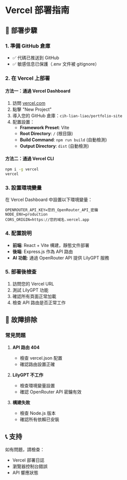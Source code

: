 # Vercel 部署指南

## 🚀 部署步驟

### 1. 準備 GitHub 倉庫
- ✅ 代碼已推送到 GitHub
- ✅ 敏感信息已保護（.env 文件被 gitignore）

### 2. 在 Vercel 上部署

#### 方法一：通過 Vercel Dashboard
1. 訪問 [vercel.com](https://vercel.com)
2. 點擊 "New Project"
3. 導入您的 GitHub 倉庫：`cih-lian-liao/portfolio-site`
4. 配置設置：
   - **Framework Preset**: Vite
   - **Root Directory**: `/` (根目錄)
   - **Build Command**: `npm run build` (自動檢測)
   - **Output Directory**: `dist` (自動檢測)

#### 方法二：通過 Vercel CLI
```bash
npm i -g vercel
vercel
```

### 3. 設置環境變量

在 Vercel Dashboard 中設置以下環境變量：

```
OPENROUTER_API_KEY=您的_OpenRouter_API_密鑰
NODE_ENV=production
CORS_ORIGIN=https://您的域名.vercel.app
```

### 4. 配置說明

- **前端**: React + Vite 構建，靜態文件部署
- **後端**: Express.js 作為 API 路由
- **AI 功能**: 通過 OpenRouter API 提供 LilyGPT 服務

### 5. 部署後檢查

1. 訪問您的 Vercel URL
2. 測試 LilyGPT 功能
3. 確認所有頁面正常加載
4. 檢查 API 路由是否正常工作

## 🔧 故障排除

### 常見問題

1. **API 路由 404**
   - 檢查 vercel.json 配置
   - 確認路由設置正確

2. **LilyGPT 不工作**
   - 檢查環境變量設置
   - 確認 OpenRouter API 密鑰有效

3. **構建失敗**
   - 檢查 Node.js 版本
   - 確認所有依賴已安裝

## 📞 支持

如有問題，請檢查：
- Vercel 部署日誌
- 瀏覽器控制台錯誤
- API 響應狀態
